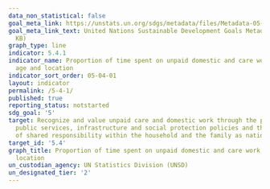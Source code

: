```yaml
---
data_non_statistical: false
goal_meta_link: https://unstats.un.org/sdgs/metadata/files/Metadata-05-04-01.pdf
goal_meta_link_text: United Nations Sustainable Development Goals Metadata (PDF 337
  KB)
graph_type: line
indicator: 5.4.1
indicator_name: Proportion of time spent on unpaid domestic and care work, by sex,
  age and location
indicator_sort_order: 05-04-01
layout: indicator
permalink: /5-4-1/
published: true
reporting_status: notstarted
sdg_goal: '5'
target: Recognize and value unpaid care and domestic work through the provision of
  public services, infrastructure and social protection policies and the promotion
  of shared responsibility within the household and the family as nationally appropriate
target_id: '5.4'
graph_title: Proportion of time spent on unpaid domestic and care work, by sex, age and
  location
un_custodian_agency: UN Statistics Division (UNSD)
un_designated_tier: '2'
---
```

